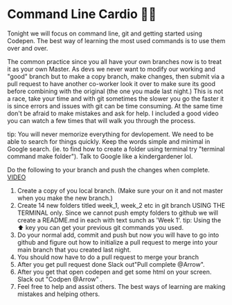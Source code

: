 # Command Line Cardio 🏃🏽

Tonight we will focus on command line, git and getting started using Codepen. The best way of learning the most used commands is to use them over and over.

The common practice since you all have your own branches now is to treat it as your own Master. As devs we never want to modify our working and "good" branch but to make a copy branch, make changes, then submit via a pull request to have another co-worker look it over to make sure its good before combining with the original (the one you made last night.) This is not a race, take your time and with git sometimes the slower you go the faster it is since errors and issues with git can be time consuming. At the same time don't be afraid to make mistakes and ask for help. I included a good video you can watch a few times that will walk you through the process.

tip: You will never memorize everything for devlopement. We need to be able to search for things quickly. Keep the words simple and minimal in Google search. (ie. to find how to create a folder using terminal try "terminal command make folder"). Talk to Google like a kindergardener lol.

Do the following to your branch and push the changes when complete.
[VIDEO](https://www.youtube.com/watch?v=oFYyTZwMyAg)

1. Create a copy of you local branch. (Make sure your on it and not master when you make the new branch.)
2. Create 14 new folders titled week_1, week_2 etc in git branch USING THE TERMINAL only. Since we cannot push empty folders to github we will create a README.md in each with text sunch as 'Week 1'.
   tip: Using the ⬆️ key you can get your previous git commands you used.
3. Do your normal add, commit and push but now you will have to go into github and figure out how to initialize a pull request to merge into your main branch that you created last night.
4. You should now have to do a pull request to merge your branch
5. After you get pull request done Slack out"Pull complete @Arrow".
6. After you get that open codepen and get some html on your screen. Slack out "Codpen @Arrow" .
7. Feel free to help and assist others. The best ways of learning are making mistakes and helping others.
